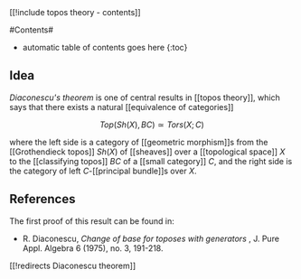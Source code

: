 
<div class="rightHandSide toc">
[[!include topos theory - contents]]
</div>


#Contents#
* automatic table of contents goes here
{:toc}

## Idea

_Diaconescu's theorem_ is one of central results in [[topos theory]], which says that there exists a natural [[equivalence of categories]]

$$
  Top(Sh(X),B C) \simeq Tors(X;C)
$$

where the left side is a category of [[geometric morphism]]s from the [[Grothendieck topos]] $Sh(X)$ of [[sheaves]] over a [[topological space]] $X$ to the [[classifying topos]] $B C$ of a [[small category]] $C$, and the right side is the category of left $C$-[[principal bundle]]s over $X$. 

## References

The first proof of this result can be found in:

* R. Diaconescu, _Change of base for toposes with generators_ , J. Pure Appl. Algebra 6 (1975), no. 3, 191-218.

[[!redirects Diaconescu theorem]]